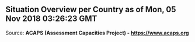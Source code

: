 ## Situation Overview per Country as of Mon, 05 Nov 2018 03:26:23 GMT

Source: **ACAPS (Assessment Capacities Project) - https://www.acaps.org**